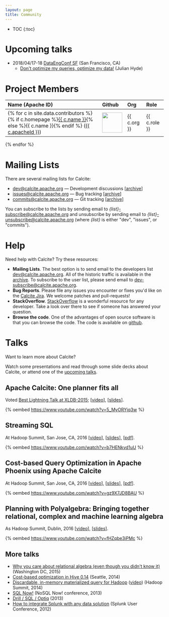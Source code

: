 ```yaml
---
layout: page
title: Community
---
```

<!--
{% comment %}
Licensed to the Apache Software Foundation (ASF) under one or more
contributor license agreements.  See the NOTICE file distributed with
this work for additional information regarding copyright ownership.
The ASF licenses this file to you under the Apache License, Version 2.0
(the "License"); you may not use this file except in compliance with
the License.  You may obtain a copy of the License at

http://www.apache.org/licenses/LICENSE-2.0

Unless required by applicable law or agreed to in writing, software
distributed under the License is distributed on an "AS IS" BASIS,
WITHOUT WARRANTIES OR CONDITIONS OF ANY KIND, either express or implied.
See the License for the specific language governing permissions and
limitations under the License.
{% endcomment %}
-->

* TOC
{:toc}

# Upcoming talks

* 2018/04/17-18 [DataEngConf SF](http://www.dataengconf.com/) (San Francisco, CA)
  * [Don't optimize my queries, optimize my data!](http://www.dataengconf.com/dont-optimize-my-queries-optimize-my-data) (Julian Hyde)

# Project Members

Name (Apache ID) | Github | Org | Role
:--------------- | :----- | :-- | :---
{% for c in site.data.contributors %}{% if c.homepage %}<a href="{{ c.homepage }}">{{ c.name }}</a>{% else %}{{ c.name }}{% endif %} (<a href="http://people.apache.org/phonebook.html?uid={{ c.apacheId }}">{{ c.apacheId }}</a>) | <a href="http://github.com/{{ c.githubId }}"><img width="64" src="{% unless c.avatar %}http://github.com/{{ c.githubId }}.png{% else %}{{ c.avatar }}{% endunless %}"></a> | {{ c.org }} | {{ c.role }}
{% endfor %}

# Mailing Lists

There are several mailing lists for Calcite:

* [dev@calcite.apache.org](mailto:dev@calcite.apache.org) &mdash; Development discussions
  [[archive](https://mail-archives.apache.org/mod_mbox/calcite-dev/)]
* [issues@calcite.apache.org](mailto:issues@calcite.apache.org) &mdash; Bug tracking
  [[archive](https://mail-archives.apache.org/mod_mbox/calcite-issues/)]
* [commits@calcite.apache.org](mailto:commits@calcite.apache.org) &mdash; Git tracking
  [[archive](https://mail-archives.apache.org/mod_mbox/calcite-commits/)]

You can subscribe to the lists by sending email to
*{list}*-subscribe@calcite.apache.org and unsubscribe by sending email to
*{list}*-unsubscribe@calcite.apache.org (where *{list}* is either "dev", "issues", or "commits").

# Help

Need help with Calcite? Try these resources:

* **Mailing Lists**.
  The best option is to send email to the developers list
  [dev@calcite.apache.org](mailto:dev@calcite.apache.org). All
  of the historic traffic is available in the
  [archive](http://mail-archives.apache.org/mod_mbox/calcite-dev/). To
  subscribe to the user list, please send email to
  [dev-subscribe@calcite.apache.org](mailto:dev-subscribe@calcite.apache.org).
* **Bug Reports**.
  Please file any issues you encounter or fixes you'd like on the
  [Calcite Jira](https://issues.apache.org/jira/browse/CALCITE). We welcome
  patches and pull-requests!
* **StackOverflow**.
  [StackOverflow](http://stackoverflow.com/questions/tagged/calcite) is a wonderful resource for
  any developer. Take a look over there to see if someone has answered
  your question.
* **Browse the code**.
  One of the advantages of open source software is that you can browse the code.
  The code is available on [github](https://github.com/apache/calcite/tree/master).

# Talks

Want to learn more about Calcite?

Watch some presentations and read through some slide decks about
Calcite, or attend one of the [upcoming talks](#upcoming-talks).

## Apache Calcite: One planner fits all

Voted [Best Lightning Talk at XLDB-2015](http://www.xldb.org/archives/2015/05/best-lightning-talks-selected/);
[[video](https://www.youtube.com/watch?v=5_MyORYjq3w)],
[[slides](http://www.slideshare.net/julianhyde/apache-calcite-one-planner-fits-all)].

{% oembed https://www.youtube.com/watch?v=5_MyORYjq3w %}

## Streaming SQL

At Hadoop Summit, San Jose, CA, 2016
[[video](https://www.youtube.com/watch?v=b7HENkvd1uU)],
[[slides](http://www.slideshare.net/julianhyde/streaming-sql-63554778)],
[[pdf](https://github.com/julianhyde/share/blob/master/slides/calcite-streaming-sql-san-jose-2016.pdf?raw=true)].

{% oembed https://www.youtube.com/watch?v=b7HENkvd1uU %}

## Cost-based Query Optimization in Apache Phoenix using Apache Calcite

At Hadoop Summit, San Jose, CA, 2016
[[video](https://www.youtube.com/watch?v=gz9X7JD8BAU)],
[[slides](http://www.slideshare.net/julianhyde/costbased-query-optimization-in-apache-phoenix-using-apache-calcite)],
[[pdf](https://github.com/julianhyde/share/blob/master/slides/phoenix-on-calcite-hadoop-summit-2016.pdf?raw=true)].

{% oembed https://www.youtube.com/watch?v=gz9X7JD8BAU %}

## Planning with Polyalgebra: Bringing together relational, complex and machine learning algebra

As Hadoop Summit, Dublin, 2016
[[video](https://www.youtube.com/watch?v=fHZqbe3iPMc)],
[[slides](http://www.slideshare.net/julianhyde/planning-with-polyalgebra-bringing-together-relational-complex-and-machine-learning-algebra)].

{% oembed https://www.youtube.com/watch?v=fHZqbe3iPMc %}

## More talks

* <a href="https://github.com/julianhyde/share/blob/master/slides/calcite-algebra-edw-2015.pdf?raw=true">Why you care about relational algebra (even though you didn't know it)</a> (Washington DC, 2015)
* <a href="https://github.com/julianhyde/share/blob/master/slides/hive-cbo-seattle-2014.pdf?raw=true">Cost-based optimization in Hive 0.14</a> (Seattle, 2014)
* <a href="https://github.com/julianhyde/share/blob/master/slides/dmmq-summit-2014.pdf?raw=true">Discardable, in-memory materialized query for Hadoop</a> (<a href="https://www.youtube.com/watch?v=CziGOa8GXqI">video</a>) (Hadoop Summit, 2014)
* <a href="https://github.com/julianhyde/share/blob/master/slides/optiq-nosql-now-2013.pdf?raw=true">SQL Now!</a> (NoSQL Now! conference, 2013)
* <a href="https://github.com/julianhyde/share/blob/master/slides/optiq-drill-user-group-2013.pdf?raw=true">Drill / SQL / Optiq</a> (2013)
* <a href="http://www.slideshare.net/julianhyde/how-to-integrate-splunk-with-any-data-solution">How to integrate Splunk with any data solution</a> (Splunk User Conference, 2012)
